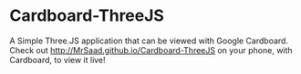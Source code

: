 # Cardboard-ThreeJS

A Simple Three.JS application that can be viewed with Google Cardboard.
Check out http://MrSaad.github.io/Cardboard-ThreeJS on your phone, with Cardboard,
to view it live!
